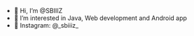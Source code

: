 - 👋 Hi, I’m @SBIIIZ
- 👀 I’m interested in Java, Web development and Android app
- 📱 Instagram: @\_sbiiiz\_ 

<!---
SBIIIZ/SBIIIZ is a ✨ special ✨ repository because its `README.md` (this file) appears on your GitHub profile.
You can click the Preview link to take a look at your changes.
--->
